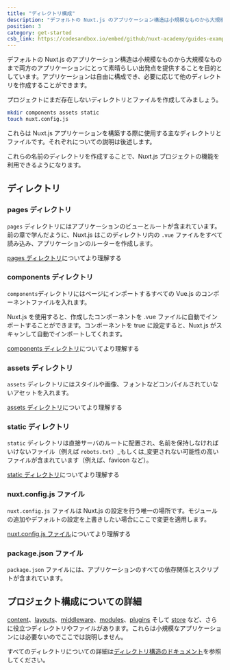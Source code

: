 ```yaml
---
title: "ディレクトリ構成"
description: "デフォルトの Nuxt.js のアプリケーション構造は小規模なものから大規模なものまで両方のアプリケーションにとって素晴らしい出発点を提供することを目的としています。アプリケーションは自由に構成でき、必要に応じて他のディレクトリを作成することができます。"
position: 3
category: get-started
csb_link: https://codesandbox.io/embed/github/nuxt-academy/guides-examples/tree/master/01_get_started/03_directory_structure?fontsize=14&hidenavigation=1&theme=dark
---
```


デフォルトの Nuxt.js のアプリケーション構造は小規模なものから大規模なものまで両方のアプリケーションにとって素晴らしい出発点を提供することを目的としています。アプリケーションは自由に構成でき、必要に応じて他のディレクトリを作成することができます。

プロジェクトにまだ存在しないディレクトリとファイルを作成してみましょう。

```bash
mkdir components assets static
touch nuxt.config.js
```

これらは Nuxt.js アプリケーションを構築する際に使用する主なディレクトリとファイルです。それぞれについての説明は後述します。

<base-alert type="info">

これらの名前のディレクトリを作成することで、Nuxt.js プロジェクトの機能を利用できるようになります。

</base-alert>

## ディレクトリ

### pages ディレクトリ

`pages` ディレクトリにはアプリケーションのビューとルートが含まれています。前の章で学んだように、Nuxt.js はこのディレクトリ内の `.vue` ファイルをすべて読み込み、アプリケーションのルーターを作成します。

<base-alert type="next">

[pages ディレクトリ](/guides/directory-structure/pages)についてより理解する

</base-alert>

### components ディレクトリ

`components`ディレクトリにはページにインポートするすべての Vue.js のコンポーネントファイルを入れます。

Nuxt.js を使用すると、作成したコンポーネントを .vue ファイルに自動でインポートすることができます。コンポーネントを true に設定すると、Nuxt.js がスキャンして自動でインポートしてくれます。

<base-alert type="next">

[components ディレクトリ](/guides/directory-structure/components)についてより理解する

</base-alert>

### assets ディレクトリ

`assets` ディレクトリにはスタイルや画像、フォントなどコンパイルされていないアセットを入れます。

<base-alert type="next">

[assets ディレクトリ](/guides/directory-structure/assets)についてより理解する

</base-alert>

### static ディレクトリ

`static` ディレクトリは直接サーバのルートに配置され、名前を保持しなければいけないファイル（例えば `robots.txt`）_もしくは_変更されない可能性の高いファイルが含まれています（例えば、favicon など）。

<base-alert type="next">

[static ディレクトリ](/guides/directory-structure/static)についてより理解する

</base-alert>

### nuxt.config.js ファイル

`nuxt.config.js` ファイルは Nuxt.js の設定を行う唯一の場所です。モジュールの追加やデフォルトの設定を上書きしたい場合にここで変更を適用します。

<base-alert type="next">

[nuxt.config.js ファイル](/guides/directory-structure/nuxt-config)についてより理解する

</base-alert>

### package.json ファイル

`package.json` ファイルには、アプリケーションのすべての依存関係とスクリプトが含まれています。

<app-modal>
  <code-sandbox  :src="csb_link"></code-sandbox>
</app-modal>

## プロジェクト構成についての詳細

[content](/guides/directory-structure/content)、[layouts](/guides/directory-structure/layouts)、[middleware](/guides/directory-structure/middleware)、[modules](/guides/directory-structure/modules)、[plugins](/guides/directory-structure/plugins) そして [store](/guides/directory-structure/store) など、さらに役立つディレクトリやファイルがあります。これらは小規模なアプリケーションには必要ないのでここでは説明しません。

<base-alert type="next">

すべてのディレクトリについての詳細は[ディレクトリ構造のドキュメント](/guides/directory-structure/nuxt)を参照してください。

</base-alert>
